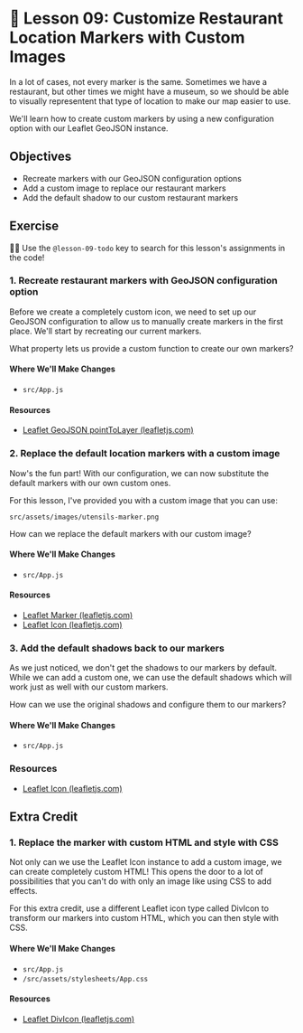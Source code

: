 # 📓 Lesson 09: Customize Restaurant Location Markers with Custom Images

In a lot of cases, not every marker is the same. Sometimes we have a restaurant, but other times we might have a museum, so we should be able to visually representent that type of location to make our map easier to use.

We'll learn how to create custom markers by using a new configuration option with our Leaflet GeoJSON instance.

## Objectives
* Recreate markers with our GeoJSON configuration options
* Add a custom image to replace our restaurant markers
* Add the default shadow to our custom restaurant markers

## Exercise

🕵️‍♂️ Use the `@lesson-09-todo` key to search for this lesson's assignments in the code!

### 1. Recreate restaurant markers with GeoJSON configuration option

Before we create a completely custom icon, we need to set up our GeoJSON configuration to allow us to manually create markers in the first place. We'll start by recreating our current markers.

What property lets us provide a custom function to create our own markers?

#### Where We'll Make Changes
* `src/App.js`

#### Resources
* [Leaflet GeoJSON pointToLayer (leafletjs.com)](https://leafletjs.com/reference-1.6.0.html#geojson-pointtolayer)

### 2. Replace the default location markers with a custom image

Now's the fun part! With our configuration, we can now substitute the default markers with our own custom ones.

For this lesson, I've provided you with a custom image that you can use:
```
src/assets/images/utensils-marker.png
```

How can we replace the default markers with our custom image?

#### Where We'll Make Changes
* `src/App.js`

#### Resources
* [Leaflet Marker (leafletjs.com)](https://leafletjs.com/reference-1.6.0.html#marker)
* [Leaflet Icon (leafletjs.com)](https://leafletjs.com/reference-1.6.0.html#icon)

### 3. Add the default shadows back to our markers

As we just noticed, we don't get the shadows to our markers by default. While we can add a custom one, we can use the default shadows which will work just as well with our custom markers.

How can we use the original shadows and configure them to our markers?

#### Where We'll Make Changes
* `src/App.js`

### Resources
* [Leaflet Icon (leafletjs.com)](https://leafletjs.com/reference-1.6.0.html#icon)

## Extra Credit

### 1. Replace the marker with custom HTML and style with CSS

Not only can we use the Leaflet Icon instance to add a custom image, we can create completely custom HTML! This opens the door to a lot of possibilities that you can't do with only an image like using CSS to add effects.

For this extra credit, use a different Leaflet icon type called DivIcon to transform our markers into custom HTML, which you can then style with CSS.

#### Where We'll Make Changes
* `src/App.js`
* `/src/assets/stylesheets/App.css`

#### Resources
* [Leaflet DivIcon (leafletjs.com)](https://leafletjs.com/reference-1.6.0.html#divicon)